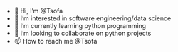 - 👋 Hi, I’m @Tsofa
- 👀 I’m interested in software engineering/data science
- 🌱 I’m currently learning python programming
- 💞️ I’m looking to collaborate on python projects 
- 📫 How to reach me @Tsofa

<!---
Tsofa/Tsofa is a ✨ special ✨ repository because its `README.md` (this file) appears on your GitHub profile.
You can click the Preview link to take a look at your changes.
--->

